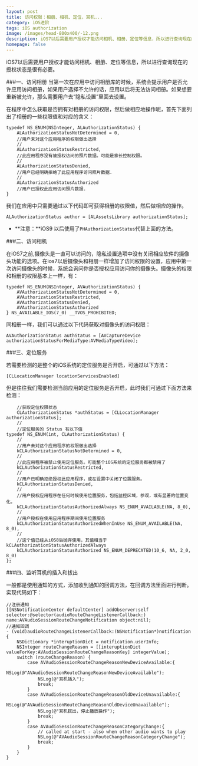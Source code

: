 ```yaml
---
layout: post
title: 访问权限：相册、相机、定位，耳机...
category: iOS进阶
tags: iOS authorization
image: /images/head-800x400/-12.png
description: iOS7以后需要用户授权才能访问相机、相册、定位等信息，所以进行查询现在的授权状态很有必要。
homepage: false
---
```


iOS7以后需要用户授权才能访问相机、相册、定位等信息，所以进行查询现在的授权状态是很有必要。


###一、访问相册
当第一次在应用中访问相册库的时候，系统会提示用户是否允许应用访问相册，如果用户选择不允许的话，应用以后将无法访问相册。如果想要重新被允许，那么需要用户去“隐私设置”里面去设置。

在程序中怎么获取是否拥有对相册的访问权限，然后做相应地操作呢，首先下面列出了相册的一些权限值和对应的含义：

```objc
typedef NS_ENUM(NSInteger, ALAuthorizationStatus) {
	ALAuthorizationStatusNotDetermined = 0, 
	//用户未对这个应用程序的权限做出选择
	//
	ALAuthorizationStatusRestricted,
	//此应用程序没有被授权访问的照片数据。可能是家长控制权限。
	//        
	ALAuthorizationStatusDenied,
	//用户已经明确拒绝了此应用程序访问照片数据.
	//            
	ALAuthorizationStatusAuthorized
	//用户已授权此应用访问照片数据.         
}
```

我们在应用中只需要通过以下代码即可获得相册的权限值，然后做相应的操作。

```
ALAuthorizationStatus author = [ALAssetsLibrary authorizationStatus];
```

* **注意：**iOS9 以后使用了`PHAuthorizationStatus`代替上面的方法。

###二、访问相机

在iOS7之前,摄像头是一直可以访问的，隐私设置选项中没有关闭相应软件的摄像头功能的选项。在ios7以后摄像头和相册一样增加了访问权限的设置，应用中第一次访问摄像头的时候，系统会询问你是否授权应用访问你的摄像头。摄像头的权限和相册的权限基本上一样，有：

```objc
typedef NS_ENUM(NSInteger, AVAuthorizationStatus) {
	AVAuthorizationStatusNotDetermined = 0,
	AVAuthorizationStatusRestricted,
	AVAuthorizationStatusDenied,
	AVAuthorizationStatusAuthorized
} NS_AVAILABLE_IOS(7_0) __TVOS_PROHIBITED;
```

同相册一样，我们可以通过以下代码获取对摄像头的访问权限：

```objc
AVAuthorizationStatus authStatus = [AVCaptureDevice authorizationStatusForMediaType:AVMediaTypeVideo];  
```

###三、定位服务

若需要检测的是整个的iOS系统的定位服务是否开启，可通过以下方法：

```objc
[CLLocationManager locationServicesEnabled] 
```

但是往往我们需要检测当前应用的定位服务是否开启，此时我们可通过下面方法来检测：

```
	//获取定位权限状态
    CLAuthorizationStatus *authStatus = [CLLocationManager authorizationStatus];
	//
	//定位服务的 Status 有以下值
typedef NS_ENUM(int, CLAuthorizationStatus) {
	//
	//用户未对这个应用程序的权限做出选择
	kCLAuthorizationStatusNotDetermined = 0,
	//
	//此应用程序被禁止使用定位服务。可能整个iOS系统的定位服务都被禁用了
	kCLAuthorizationStatusRestricted,
	// 
	//用户已明确拒绝授权此应用程序，或在设置中关闭了位置服务。
	kCLAuthorizationStatusDenied,
	//
	//用户授权应用程序在任何时候使用位置服务，包括监控区域，参观，或有显著的位置变化。 
	kCLAuthorizationStatusAuthorizedAlways NS_ENUM_AVAILABLE(NA, 8_0),
	//
	//用户授权在使用应用程序期间使用位置服务
	kCLAuthorizationStatusAuthorizedWhenInUse NS_ENUM_AVAILABLE(NA, 8_0),
	// 
	//这个值已经从iOS8后抛弃使用，其值相当于kCLAuthorizationStatusAuthorizedAlways
	kCLAuthorizationStatusAuthorized NS_ENUM_DEPRECATED(10_6, NA, 2_0, 8_0) 
};
```

###四、监听耳机的插入和拔出

一般都是使用通知的方式，添加收到通知的回调方法，在回调方法里面进行判断。实现代码如下：

```
//注册通知
[[NSNotificationCenter defaultCenter] addObserver:self selector:@selector(audioRouteChangeListenerCallback:) name:AVAudioSessionRouteChangeNotification object:nil];
//通知回调
- (void)audioRouteChangeListenerCallback:(NSNotification*)notification
{
	NSDictionary *interuptionDict = notification.userInfo;
	NSInteger routeChangeReason = [[interuptionDict valueForKey:AVAudioSessionRouteChangeReasonKey] integerValue];
	switch (routeChangeReason) {
		case AVAudioSessionRouteChangeReasonNewDeviceAvailable:{
			NSLog(@"AVAudioSessionRouteChangeReasonNewDeviceAvailable");
			NSLog(@"耳机插入");
			break;
		}
		case AVAudioSessionRouteChangeReasonOldDeviceUnavailable:{
			NSLog(@"AVAudioSessionRouteChangeReasonOldDeviceUnavailable");
			NSLog(@"耳机拔出，停止播放操作");
			break;
		}
		case AVAudioSessionRouteChangeReasonCategoryChange:{
			// called at start - also when other audio wants to play
			NSLog(@"AVAudioSessionRouteChangeReasonCategoryChange");
			break;
		}
	}
}
```












